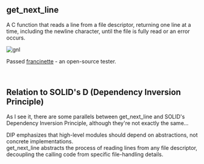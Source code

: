 ## get_next_line

A C function that reads a line from a file descriptor, returning one line at a time, including the newline character, until the file is fully read or an error occurs.

![gnl](https://github.com/user-attachments/assets/30b6ba57-5878-4643-8a89-75b10a17b4f0)

Passed [francinette](https://github.com/xicodomingues/francinette) - an open-source tester.

<br> 

## Relation to SOLID's D (Dependency Inversion Principle)

As I see it, there are some parallels between get_next_line and SOLID's Dependency Inversion Principle, although they're not exactly the same...

DIP emphasizes that high-level modules should depend on abstractions, not concrete implementations.  
get_next_line abstracts the process of reading lines from any file descriptor, decoupling the calling code from specific file-handling details.  
